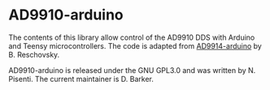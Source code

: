 # AD9910-arduino

The contents of this library allow control of the AD9910 DDS with Arduino and Teensy microcontrollers. The code is adapted from [AD9914-arduino](https://github.com/JQIamo/AD9914-arduino) by B. Reschovsky.

AD9910-arduino is released under the GNU GPL3.0 and was written by N. Pisenti. The current maintainer is D. Barker.
